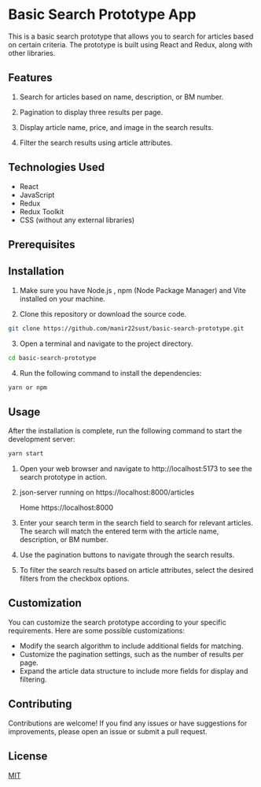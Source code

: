 # Basic Search Prototype App

This is a basic search prototype that allows you to search for articles based on certain criteria. The prototype is built using React and Redux, along with other libraries.

## Features

1. Search for articles based on name, description, or BM number.

2. Pagination to display three results per page.

3. Display article name, price, and image in the search results.

4. Filter the search results using article attributes.

## Technologies Used

- React
- JavaScript
- Redux
- Redux Toolkit
- CSS (without any external libraries)

## Prerequisites

## Installation

1. Make sure you have Node.js , npm (Node Package Manager) and Vite installed on your machine.

2. Clone this repository or download the source code.

```bash
git clone https://github.com/manir22sust/basic-search-prototype.git
```

3. Open a terminal and navigate to the project directory.

```bash
cd basic-search-prototype
```

4. Run the following command to install the dependencies:

```bash
yarn or npm
```

## Usage

After the installation is complete, run the following command to start the development server:

```bash
yarn start
```

1. Open your web browser and navigate to http://localhost:5173 to see the search prototype in action.

2. json-server running on
   https://localhost:8000/articles

   Home https://localhost:8000

3. Enter your search term in the search field to search for relevant articles. The search will match the entered term with the article name, description, or BM number.

4. Use the pagination buttons to navigate through the search results.

5. To filter the search results based on article attributes, select the desired filters from the checkbox options.

## Customization

You can customize the search prototype according to your specific requirements. Here are some possible customizations:

- Modify the search algorithm to include additional fields for matching.
- Customize the pagination settings, such as the number of results per page.
- Expand the article data structure to include more fields for display and filtering.

## Contributing

Contributions are welcome! If you find any issues or have suggestions for improvements, please open an issue or submit a pull request.

## License

[MIT](https://choosealicense.com/licenses/mit/)
